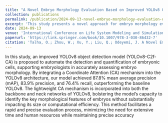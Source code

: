 ```yaml
---
title: "A Novel Embryo Morphology Evaluation Based on Improved YOLOv8 Object Detection Model"
collection: publications
permalink: /publication/2024-09-13-novel-embryo-morphology-evaluation-using-improved-yolov8
excerpt: 'This study presents a novel approach for embryo morphology evaluation using an improved YOLOv8 object detection model, offering significant advancements in the field of reproductive medicine.'
date: 2024-09-13
venue: 'International Conference on Life System Modeling and Simulation, LSMS 2024 and International Conference on Intelligent Computing for Sustainable Energy and Environment, ICSEE 2024, Suzhou, China'
paperurl: 'https://link.springer.com/book/10.1007/978-3-030-86432-7'
citation: 'Talha, O.; Zhou, W.; Xu, Y.; Liu, Q.; Odeyemi, J. A Novel Embryo Morphology Evaluation Based on Improved YOLOv8 Object Detection Model. In Proceedings of the LSMS 2024 and ICSEE 2024, Suzhou, China, September 13-15, 2024; Springer Communications in Computer and Information Science (CCIS).'
---
```


In this study, an improved YOLOv8 object detection model (YOLOv8-C2f-CA) is proposed to automate the detection and quantification of embryonic cells, supporting embryologists in accurately assessing embryo morphology. By integrating a Coordinate Attention (CA) mechanism into the YOLOv8 architecture, our model achieved 87.8% mean average precision (mAP), 83.9% precision, and 76.4% recall, outperforming the baseline YOLOv8. The lightweight CA mechanism is incorporated into both the backbone and neck networks of YOLOv8, bolstering the model’s capacity to identify the key morphological features of embryos without substantially impacting its size or computational efficiency. This method facilitates a rapid and precise evaluation process, minimizing the need for extensive time and human resources while maintaining precise accuracy